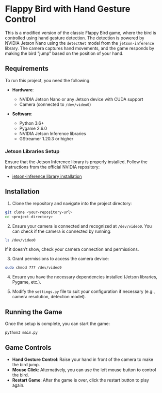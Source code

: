 # Flappy Bird with Hand Gesture Control

This is a modified version of the classic Flappy Bird game, where the bird is controlled using hand gesture detection. The detection is powered by NVIDIA Jetson Nano using the `detectNet` model from the `jetson-inference` library. The camera captures hand movements, and the game responds by making the bird "jump" based on the position of your hand.

## Requirements

To run this project, you need the following:

- **Hardware**: 
  - NVIDIA Jetson Nano or any Jetson device with CUDA support
  - Camera (connected to `/dev/video0`)
  
- **Software**:
  - Python 3.6+
  - Pygame 2.6.0
  - NVIDIA Jetson Inference libraries
  - GStreamer 1.20.3 or higher

### Jetson Libraries Setup

Ensure that the Jetson Inference library is properly installed. Follow the instructions from the official NVIDIA repository:

- [jetson-inference library installation](https://github.com/dusty-nv/jetson-inference)

## Installation

1. Clone the repository and navigate into the project directory:

```bash
git clone <your-repository-url>
cd <project-directory>
```

2. Ensure your camera is connected and recognized at `/dev/video0`. You can check if the camera is connected by running:

```bash
ls /dev/video0
```

If it doesn’t show, check your camera connection and permissions.

3. Grant permissions to access the camera device:

```bash
sudo chmod 777 /dev/video0
```

4. Ensure you have the necessary dependencies installed (Jetson libraries, Pygame, etc.).

5. Modify the `settings.py` file to suit your configuration if necessary (e.g., camera resolution, detection model).

## Running the Game

Once the setup is complete, you can start the game:

```bash
python3 main.py
```

## Game Controls

- **Hand Gesture Control**: Raise your hand in front of the camera to make the bird jump.
- **Mouse Click**: Alternatively, you can use the left mouse button to control the bird.
- **Restart Game**: After the game is over, click the restart button to play again.
